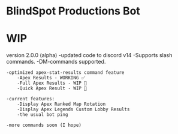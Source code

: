 # BlindSpot Productions Bot

# WIP

version 2.0.0 (alpha) 
    -updated code to discord v14
        -Supports slash commands.
        -DM-commands supported.

    -optimized apex-stat-results command feature
        -Apex Results - WORKING ✅
        -Full Apex Results - WIP 🚧
        -Quick Apex Result - WIP 🚧

    -current features:
        -Display Apex Ranked Map Rotation
        -Display Apex Legends Custom Lobby Results
        -the usual bot ping

    -more commands soon (I hope)